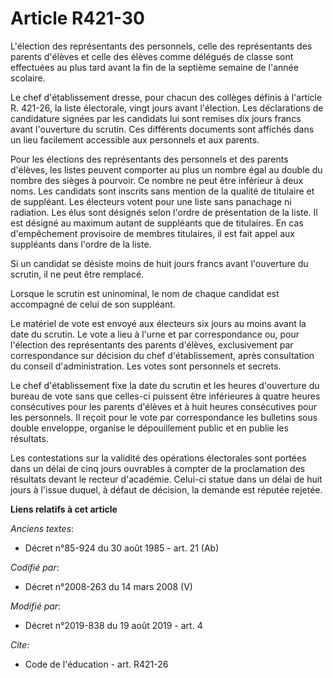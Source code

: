 # Article R421-30

L'élection des représentants des personnels, celle des représentants des parents d'élèves et celle des élèves comme délégués
de classe sont effectuées au plus tard avant la fin de la septième semaine de l'année scolaire.

Le chef d'établissement dresse, pour chacun des collèges définis à l'article R. 421-26, la liste électorale, vingt jours
avant l'élection. Les déclarations de candidature signées par les candidats lui sont remises dix jours francs avant
l'ouverture du scrutin. Ces différents documents sont affichés dans un lieu facilement accessible aux personnels et aux
parents.

Pour les élections des représentants des personnels et des parents d'élèves, les listes peuvent comporter au plus un nombre
égal au double du nombre des sièges à pourvoir. Ce nombre ne peut être inférieur à deux noms. Les candidats sont inscrits
sans mention de la qualité de titulaire et de suppléant. Les électeurs votent pour une liste sans panachage ni radiation. Les
élus sont désignés selon l'ordre de présentation de la liste. Il est désigné au maximum autant de suppléants que de
titulaires. En cas d'empêchement provisoire de membres titulaires, il est fait appel aux suppléants dans l'ordre de la liste.

Si un candidat se désiste moins de huit jours francs avant l'ouverture du scrutin, il ne peut être remplacé.

Lorsque le scrutin est uninominal, le nom de chaque candidat est accompagné de celui de son suppléant.

Le matériel de vote est envoyé aux électeurs six jours au moins avant la date du scrutin. Le vote a lieu à l'urne et par
correspondance ou, pour l'élection des représentants des parents d'élèves, exclusivement par correspondance sur décision du
chef d'établissement, après consultation du conseil d'administration. Les votes sont personnels et secrets.

Le chef d'établissement fixe la date du scrutin et les heures d'ouverture du bureau de vote sans que celles-ci puissent être
inférieures à quatre heures consécutives pour les parents d'élèves et à huit heures consécutives pour les personnels. Il
reçoit pour le vote par correspondance les bulletins sous double enveloppe, organise le dépouillement public et en publie les
résultats.

Les contestations sur la validité des opérations électorales sont portées dans un délai de cinq jours ouvrables à compter de
la proclamation des résultats devant le recteur d'académie. Celui-ci statue dans un délai de huit jours à l'issue duquel, à
défaut de décision, la demande est réputée rejetée.

**Liens relatifs à cet article**

_Anciens textes_:

  - Décret n°85-924 du 30 août 1985 - art. 21 (Ab)

_Codifié par_:

  - Décret n°2008-263 du 14 mars 2008 (V)

_Modifié par_:

  - Décret n°2019-838 du 19 août 2019 - art. 4

_Cite_:

  - Code de l'éducation - art. R421-26
